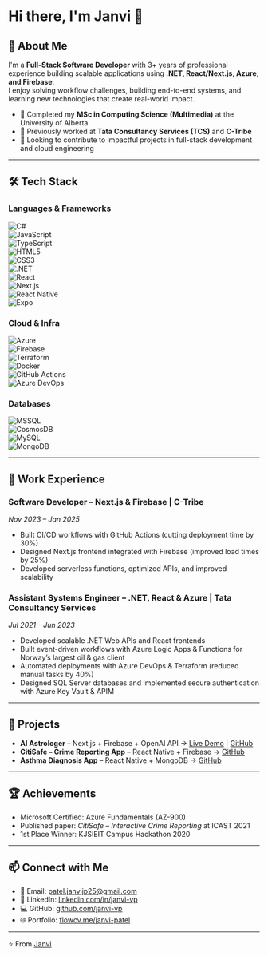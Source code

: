 # Hi there, I'm Janvi 👋

## 🚀 About Me
I'm a **Full-Stack Software Developer** with 3+ years of professional experience building scalable applications using **.NET, React/Next.js, Azure, and Firebase**.  
I enjoy solving workflow challenges, building end-to-end systems, and learning new technologies that create real-world impact.

- 🌱 Completed my **MSc in Computing Science (Multimedia)** at the University of Alberta  
- 💼 Previously worked at **Tata Consultancy Services (TCS)** and **C-Tribe**  
- 🎯 Looking to contribute to impactful projects in full-stack development and cloud engineering  

---

## 🛠️ Tech Stack

### Languages & Frameworks  
![C#](https://img.shields.io/badge/C%23-239120?logo=c-sharp&logoColor=white)  
![JavaScript](https://img.shields.io/badge/JavaScript-F7DF1E?logo=javascript&logoColor=black)  
![TypeScript](https://img.shields.io/badge/TypeScript-3178C6?logo=typescript&logoColor=white)  
![HTML5](https://img.shields.io/badge/HTML5-E34F26?logo=html5&logoColor=white)  
![CSS3](https://img.shields.io/badge/CSS3-1572B6?logo=css3&logoColor=white)  
![.NET](https://img.shields.io/badge/.NET-512BD4?logo=dotnet&logoColor=white)  
![React](https://img.shields.io/badge/React-61DAFB?logo=react&logoColor=black)  
![Next.js](https://img.shields.io/badge/Next.js-000000?logo=nextdotjs&logoColor=white)  
![React Native](https://img.shields.io/badge/React%20Native-61DAFB?logo=react&logoColor=black)  
![Expo](https://img.shields.io/badge/Expo-000020?logo=expo&logoColor=white)  

### Cloud & Infra  
![Azure](https://img.shields.io/badge/Microsoft_Azure-0089D6?logo=microsoftazure&logoColor=white)  
![Firebase](https://img.shields.io/badge/Firebase-FFCA28?logo=firebase&logoColor=black)  
![Terraform](https://img.shields.io/badge/Terraform-623CE4?logo=terraform&logoColor=white)  
![Docker](https://img.shields.io/badge/Docker-2496ED?logo=docker&logoColor=white)  
![GitHub Actions](https://img.shields.io/badge/GitHub%20Actions-2088FF?logo=githubactions&logoColor=white)  
![Azure DevOps](https://img.shields.io/badge/Azure%20DevOps-0078D7?logo=azuredevops&logoColor=white)  

### Databases  
![MSSQL](https://img.shields.io/badge/Microsoft%20SQL%20Server-CC2927?logo=microsoftsqlserver&logoColor=white)  
![CosmosDB](https://img.shields.io/badge/Azure%20Cosmos%20DB-0062AD?logo=azurecosmosdb&logoColor=white)  
![MySQL](https://img.shields.io/badge/MySQL-4479A1?logo=mysql&logoColor=white)  
![MongoDB](https://img.shields.io/badge/MongoDB-47A248?logo=mongodb&logoColor=white)  

---

## 💼 Work Experience

### Software Developer – Next.js & Firebase | C-Tribe  
*Nov 2023 – Jan 2025*  
- Built CI/CD workflows with GitHub Actions (cutting deployment time by 30%)  
- Designed Next.js frontend integrated with Firebase (improved load times by 25%)  
- Developed serverless functions, optimized APIs, and improved scalability  

### Assistant Systems Engineer – .NET, React & Azure | Tata Consultancy Services  
*Jul 2021 – Jun 2023*  
- Developed scalable .NET Web APIs and React frontends  
- Built event-driven workflows with Azure Logic Apps & Functions for Norway’s largest oil & gas client  
- Automated deployments with Azure DevOps & Terraform (reduced manual tasks by 40%)  
- Designed SQL Server databases and implemented secure authentication with Azure Key Vault & APIM  

---

## 📂 Projects

- **AI Astrologer** – Next.js + Firebase + OpenAI API → [Live Demo](https://ai-astrologer-seven.vercel.app/) | [GitHub](https://github.com/janvi-vp/ai-astrologer)  
- **CitiSafe – Crime Reporting App** – React Native + Firebase → [GitHub](https://github.com/vinayakmalviya/InteractiveCrimeReporting)  
- **Asthma Diagnosis App** – React Native + MongoDB → [GitHub](https://github.com/janvi-vp/AsthmaDiagnosis)  

---

## 🏆 Achievements

- Microsoft Certified: Azure Fundamentals (AZ-900)  
- Published paper: *CitiSafe – Interactive Crime Reporting* at ICAST 2021  
- 1st Place Winner: KJSIEIT Campus Hackathon 2020  

---

## 📫 Connect with Me

- 📧 Email: [patel.janvijp25@gmail.com](mailto:patel.janvijp25@gmail.com)  
- 💼 LinkedIn: [linkedin.com/in/janvi-vp](https://www.linkedin.com/in/janvi-vp)  
- 💻 GitHub: [github.com/janvi-vp](https://github.com/janvi-vp)  
- 🌐 Portfolio: [flowcv.me/janvi-patel](https://flowcv.me/janvi-patel)  

---

⭐️ From [Janvi](https://github.com/janvi-vp)
